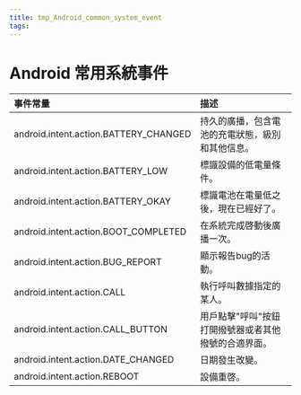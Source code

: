 ```yaml
---
title: tmp_Android_common_system_event
tags:
---
```

Android 常用系統事件
===

| 事件常量 | 描述 |
|:--|:--|
|android.intent.action.BATTERY_CHANGED|持久的廣播，包含電池的充電狀態，級別和其他信息。|
|android.intent.action.BATTERY_LOW|標識設備的低電量條件。|
|android.intent.action.BATTERY_OKAY|標識電池在電量低之後，現在已經好了。|
|android.intent.action.BOOT_COMPLETED|在系統完成啓動後廣播一次。|
|android.intent.action.BUG_REPORT|顯示報告bug的活動。|
|android.intent.action.CALL|執行呼叫數據指定的某人。|
|android.intent.action.CALL_BUTTON|用戶點擊"呼叫"按鈕打開撥號器或者其他撥號的合適界面。|
|android.intent.action.DATE_CHANGED|日期發生改變。|
|android.intent.action.REBOOT|設備重啓。|